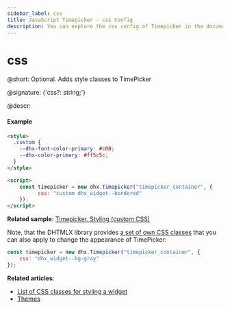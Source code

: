 ```yaml
---
sidebar_label: css
title: JavaScript Timepicker - css Config 
description: You can explore the css config of Timepicker in the documentation of the DHTMLX JavaScript UI library. Browse developer guides and API reference, try out code examples and live demos, and download a free 30-day evaluation version of DHTMLX Suite.
---
```


# css

@short: Optional. Adds style classes to TimePicker

@signature: {'css?: string;'}

@descr:
#### Example

~~~html
<style>
  .custom {
    --dhx-font-color-primary: #c00;
    --dhx-color-primary: #ff5c5c;
  }
</style>

<script>
    const timepicker = new dhx.Timepicker("timepicker_container", {
          css: "custom dhx_widget--bordered"
    });
</script>
~~~

**Related sample**: [Timepicker. Styling (custom CSS)](https://snippet.dhtmlx.com/n4xfu4e9)

Note, that the DHTMLX library provides [a set of own CSS classes](helpers/base_elements.md#list-of-css-classes-for-styling-a-widget) that you can also apply to change the appearance of TimePicker:

~~~js
const timepicker = new dhx.Timepicker("timepicker_container", {
    css: "dhx_widget--bg-gray"
});
~~~

**Related articles**: 
- [List of CSS classes for styling a widget](helpers/base_elements.md#list-of-css-classes-for-styling-a-widget)
- [Themes](themes.md)
